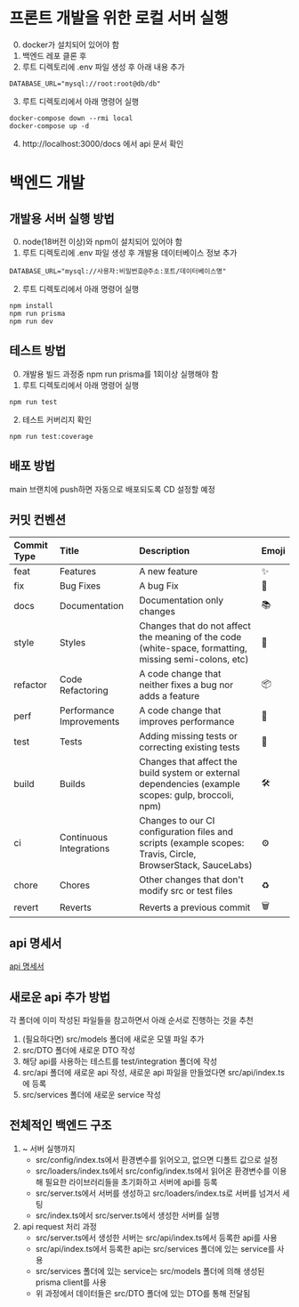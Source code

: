 # 프론트 개발을 위한 로컬 서버 실행
0. docker가 설치되어 있어야 함
1. 백엔드 레포 클론 후
2. 루트 디렉토리에 .env 파일 생성 후 아래 내용 추가
```
DATABASE_URL="mysql://root:root@db/db"
```
3. 루트 디렉토리에서 아래 명령어 실행
```
docker-compose down --rmi local
docker-compose up -d
```
4. http://localhost:3000/docs 에서 api 문서 확인

# 백엔드 개발
## 개발용 서버 실행 방법
0. node(18버전 이상)와 npm이 설치되어 있어야 함
1. 루트 디렉토리에 .env 파일 생성 후 개발용 데이터베이스 정보 추가
```
DATABASE_URL="mysql://사용자:비밀번호@주소:포트/데이터베이스명"
```
2. 루트 디렉토리에서 아래 명령어 실행
```
npm install
npm run prisma
npm run dev
```

## 테스트 방법
0. 개발용 빌드 과정중 npm run prisma를 1회이상 실행해야 함
1. 루트 디렉토리에서 아래 명령어 실행
```
npm run test
```
2. 테스트 커버리지 확인
```
npm run test:coverage
```

## 배포 방법
main 브랜치에 push하면 자동으로 배포되도록 CD 설정할 예정

## 커밋 컨벤션
|Commit Type | Title | Description | Emoji |
|:---|:---|:---|:---|
|feat |	Features | A new feature | ✨|
|fix |	Bug Fixes | A bug Fix| 🐛|
|docs |	Documentation |	Documentation only changes	| 📚|
|style | Styles | Changes that do not affect the meaning of the code (white-space, formatting, missing semi-colons, etc) | 💎|
|refactor |	Code Refactoring | A code change that neither fixes a bug nor adds a feature |📦|
|perf |	Performance  Improvements |	A code change that improves performance	|🚀|
|test |	Tests |	Adding missing tests or correcting existing tests	|🚨|
|build |	Builds |	Changes that affect the build system or external dependencies (example scopes: gulp, broccoli, npm)	|🛠|
|ci |	Continuous Integrations | Changes to our CI configuration files and scripts (example scopes: Travis, Circle, BrowserStack, SauceLabs)	|⚙️|
|chore |	Chores |	Other changes that don't modify src or test files	|♻️|
|revert |	Reverts |	Reverts a previous commit	|🗑|

## api 명세서
[api 명세서](https://www.notion.so/2886b7282e35479cb30c857b9a61e02c?v=52f1977967af41b0b6617f46a69a91b1)

## 새로운 api 추가 방법
각 폴더에 이미 작성된 파일들을 참고하면서 아래 순서로 진행하는 것을 추천
1. (필요하다면) src/models 폴더에 새로운 모델 파일 추가
2. src/DTO 폴더에 새로운 DTO 작성
3. 해당 api를 사용하는 테스트를 test/integration 폴더에 작성
4. src/api 폴더에 새로운 api 작성, 새로운 api 파일을 만들었다면 src/api/index.ts에 등록
5. src/services 폴더에 새로운 service 작성

## 전체적인 백엔드 구조
1. ~ 서버 실행까지
    * src/config/index.ts에서 환경변수를 읽어오고, 없으면 디폴트 값으로 설정
    * src/loaders/index.ts에서 src/config/index.ts에서 읽어온 환경변수를 이용해 필요한 라이브러리들을 초기화하고 서버에 api를 등록
    * src/server.ts에서 서버를 생성하고 src/loaders/index.ts로 서버를 넘겨서 세팅
    * src/index.ts에서 src/server.ts에서 생성한 서버를 실행
2. api request 처리 과정
    * src/server.ts에서 생성한 서버는 src/api/index.ts에서 등록한 api를 사용
    * src/api/index.ts에서 등록한 api는 src/services 폴더에 있는 service를 사용
    * src/services 폴더에 있는 service는 src/models 폴더에 의해 생성된 prisma client를 사용
    * 위 과정에서 데이터들은 src/DTO 폴더에 있는 DTO를 통해 전달됨
